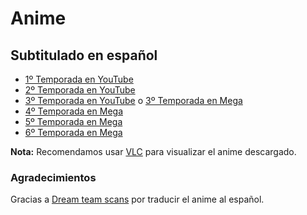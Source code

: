 # Anime

## Subtitulado en español

- [1º Temporada en YouTube](https://www.youtube.com/watch?v=Hzlt_J9AWQw&list=PL8nyAo8WQA71UiZSyImq1HWx6OlwekxP0)
- [2º Temporada en YouTube](https://www.youtube.com/watch?v=R936AIklxyY&list=PL8nyAo8WQA70WgodaslYKSS5hWHnCz363)
- [3º Temporada en YouTube](https://www.youtube.com/watch?v=3FL2OZbVdDw) o [3º Temporada en Mega](https://mega.nz/#F!gSYSWaBJ!4fJmajK_a5fcXy7QX4bbSw)
- [4º Temporada en Mega](https://mega.nz/#F!QTAXCRrS!f87v4G14jdlDN4BrSrxWmA)
- [5º Temporada en Mega](https://mega.nz/#F!uHADTJiK!0DiL4RzE24lDzpimjc_eMg)
- [6º Temporada en Mega](https://mega.nz/#F!TPxTnDBB!JCu9mw8CZigeZfpl55AUfQ)

**Nota:** Recomendamos usar [VLC](https://www.videolan.org/vlc/index.es.html) para visualizar el anime descargado.

### Agradecimientos

Gracias a [Dream team scans](http://silverblizzard84.wixsite.com/dreamteamscans) por traducir el anime al español.
